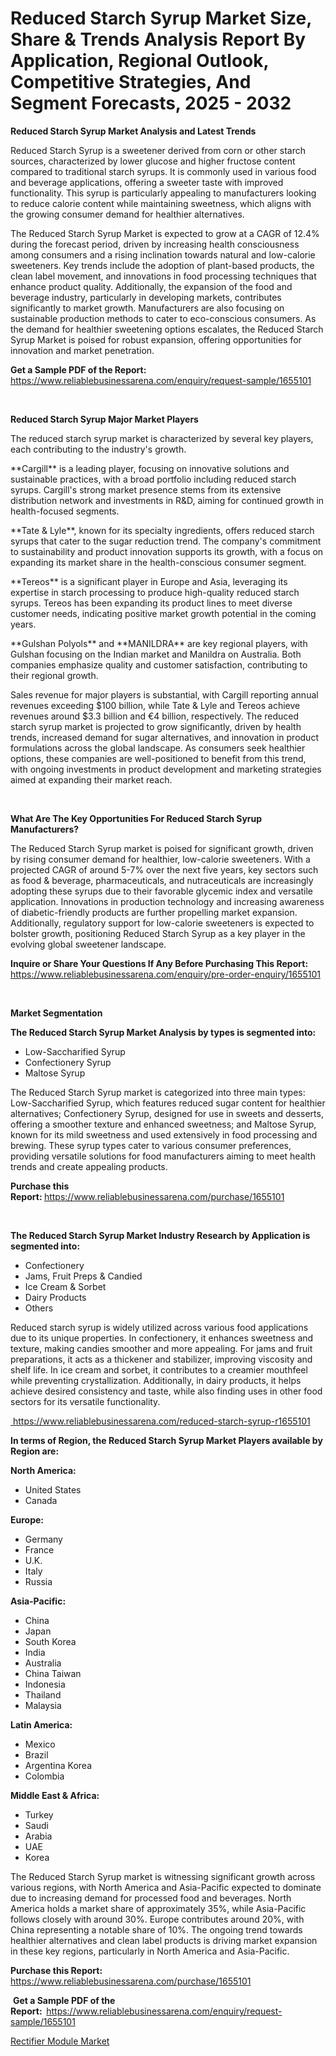 <p><h1>Reduced Starch Syrup Market Size, Share & Trends Analysis Report By Application, Regional Outlook, Competitive Strategies, And Segment Forecasts, 2025 - 2032</h1></p><p><strong>Reduced Starch Syrup Market Analysis and Latest Trends</strong></p>
<p><p>Reduced Starch Syrup is a sweetener derived from corn or other starch sources, characterized by lower glucose and higher fructose content compared to traditional starch syrups. It is commonly used in various food and beverage applications, offering a sweeter taste with improved functionality. This syrup is particularly appealing to manufacturers looking to reduce calorie content while maintaining sweetness, which aligns with the growing consumer demand for healthier alternatives.</p><p>The Reduced Starch Syrup Market is expected to grow at a CAGR of 12.4% during the forecast period, driven by increasing health consciousness among consumers and a rising inclination towards natural and low-calorie sweeteners. Key trends include the adoption of plant-based products, the clean label movement, and innovations in food processing techniques that enhance product quality. Additionally, the expansion of the food and beverage industry, particularly in developing markets, contributes significantly to market growth. Manufacturers are also focusing on sustainable production methods to cater to eco-conscious consumers. As the demand for healthier sweetening options escalates, the Reduced Starch Syrup Market is poised for robust expansion, offering opportunities for innovation and market penetration.</p></p>
<p><strong>Get a Sample PDF of the Report:&nbsp;</strong> <a href="https://www.reliablebusinessarena.com/enquiry/request-sample/1655101?utm_campaign=1871&utm_medium=2&utm_source=Github&utm_content=ia&utm_term=07032025&utm_id=reduced-starch-syrup">https://www.reliablebusinessarena.com/enquiry/request-sample/1655101</a></p>
<p>&nbsp;</p>
<p><strong>Reduced Starch Syrup Major Market Players</strong></p>
<p><p>The reduced starch syrup market is characterized by several key players, each contributing to the industry's growth. </p><p>**Cargill** is a leading player, focusing on innovative solutions and sustainable practices, with a broad portfolio including reduced starch syrups. Cargill's strong market presence stems from its extensive distribution network and investments in R&D, aiming for continued growth in health-focused segments.</p><p>**Tate & Lyle**, known for its specialty ingredients, offers reduced starch syrups that cater to the sugar reduction trend. The company's commitment to sustainability and product innovation supports its growth, with a focus on expanding its market share in the health-conscious consumer segment.</p><p>**Tereos** is a significant player in Europe and Asia, leveraging its expertise in starch processing to produce high-quality reduced starch syrups. Tereos has been expanding its product lines to meet diverse customer needs, indicating positive market growth potential in the coming years.</p><p>**Gulshan Polyols** and **MANILDRA** are key regional players, with Gulshan focusing on the Indian market and Manildra on Australia. Both companies emphasize quality and customer satisfaction, contributing to their regional growth.</p><p>Sales revenue for major players is substantial, with Cargill reporting annual revenues exceeding $100 billion, while Tate & Lyle and Tereos achieve revenues around $3.3 billion and €4 billion, respectively. The reduced starch syrup market is projected to grow significantly, driven by health trends, increased demand for sugar alternatives, and innovation in product formulations across the global landscape. As consumers seek healthier options, these companies are well-positioned to benefit from this trend, with ongoing investments in product development and marketing strategies aimed at expanding their market reach.</p></p>
<p>&nbsp;</p>
<p><strong>What Are The Key Opportunities For Reduced Starch Syrup Manufacturers?</strong></p>
<p><p>The Reduced Starch Syrup market is poised for significant growth, driven by rising consumer demand for healthier, low-calorie sweeteners. With a projected CAGR of around 5-7% over the next five years, key sectors such as food & beverage, pharmaceuticals, and nutraceuticals are increasingly adopting these syrups due to their favorable glycemic index and versatile application. Innovations in production technology and increasing awareness of diabetic-friendly products are further propelling market expansion. Additionally, regulatory support for low-calorie sweeteners is expected to bolster growth, positioning Reduced Starch Syrup as a key player in the evolving global sweetener landscape.</p></p>
<p><strong>Inquire or Share Your Questions If Any Before Purchasing This Report:</strong> <a href="https://www.reliablebusinessarena.com/enquiry/pre-order-enquiry/1655101?utm_campaign=1871&utm_medium=2&utm_source=Github&utm_content=ia&utm_term=07032025&utm_id=reduced-starch-syrup">https://www.reliablebusinessarena.com/enquiry/pre-order-enquiry/1655101</a></p>
<p>&nbsp;</p>
<p><strong>Market Segmentation</strong></p>
<p><strong>The Reduced Starch Syrup Market Analysis by types is segmented into:</strong></p>
<p><ul><li>Low-Saccharified Syrup</li><li>Confectionery Syrup</li><li>Maltose Syrup</li></ul></p>
<p><p>The Reduced Starch Syrup market is categorized into three main types: Low-Saccharified Syrup, which features reduced sugar content for healthier alternatives; Confectionery Syrup, designed for use in sweets and desserts, offering a smoother texture and enhanced sweetness; and Maltose Syrup, known for its mild sweetness and used extensively in food processing and brewing. These syrup types cater to various consumer preferences, providing versatile solutions for food manufacturers aiming to meet health trends and create appealing products.</p></p>
<p><strong>Purchase this Report:&nbsp;</strong><a href="https://www.reliablebusinessarena.com/purchase/1655101?utm_campaign=1871&utm_medium=2&utm_source=Github&utm_content=ia&utm_term=07032025&utm_id=reduced-starch-syrup">https://www.reliablebusinessarena.com/purchase/1655101</a></p>
<p>&nbsp;</p>
<p><strong>The Reduced Starch Syrup Market Industry Research by Application is segmented into:</strong></p>
<p><ul><li>Confectionery</li><li>Jams, Fruit Preps & Candied</li><li>Ice Cream & Sorbet</li><li>Dairy Products</li><li>Others</li></ul></p>
<p><p>Reduced starch syrup is widely utilized across various food applications due to its unique properties. In confectionery, it enhances sweetness and texture, making candies smoother and more appealing. For jams and fruit preparations, it acts as a thickener and stabilizer, improving viscosity and shelf life. In ice cream and sorbet, it contributes to a creamier mouthfeel while preventing crystallization. Additionally, in dairy products, it helps achieve desired consistency and taste, while also finding uses in other food sectors for its versatile functionality.</p></p>
<p><a href="https://www.reliablebusinessarena.com/reduced-starch-syrup-r1655101?utm_campaign=1871&utm_medium=2&utm_source=Github&utm_content=ia&utm_term=07032025&utm_id=reduced-starch-syrup">&nbsp;https://www.reliablebusinessarena.com/reduced-starch-syrup-r1655101</a></p>
<p><strong>In terms of Region, the Reduced Starch Syrup Market Players available by Region are:</strong></p>
<p>
    <p> <strong> North America: </strong>
        <ul>
            <li>United States</li>
            <li>Canada</li>
        </ul>
        </p> 
    <p> <strong> Europe: </strong>
        <ul>
            <li>Germany</li>
            <li>France</li>
            <li>U.K.</li>
            <li>Italy</li>
            <li>Russia</li>
        </ul>
        </p> 
    <p> <strong> Asia-Pacific: </strong>
        <ul>
            <li>China</li>
            <li>Japan</li>
            <li>South Korea</li>
            <li>India</li>
            <li>Australia</li>
            <li>China Taiwan</li>
            <li>Indonesia</li>
            <li>Thailand</li>
            <li>Malaysia</li>
        </ul>
        </p> 
    <p> <strong> Latin America: </strong>
        <ul>
            <li>Mexico</li>
            <li>Brazil</li>
            <li>Argentina Korea</li>
            <li>Colombia</li>
        </ul>
        </p> 
    <p> <strong> Middle East & Africa: </strong>
        <ul>
            <li>Turkey</li>
            <li>Saudi</li>
            <li>Arabia</li>
            <li>UAE</li>
            <li>Korea</li>
        </ul>
    </p>
    </p>
<p><p>The Reduced Starch Syrup market is witnessing significant growth across various regions, with North America and Asia-Pacific expected to dominate due to increasing demand for processed food and beverages. North America holds a market share of approximately 35%, while Asia-Pacific follows closely with around 30%. Europe contributes around 20%, with China representing a notable share of 10%. The ongoing trend towards healthier alternatives and clean label products is driving market expansion in these key regions, particularly in North America and Asia-Pacific.</p></p>
<p><strong>Purchase this Report: </strong><a href="https://www.reliablebusinessarena.com/purchase/1655101?utm_campaign=1871&utm_medium=2&utm_source=Github&utm_content=ia&utm_term=07032025&utm_id=reduced-starch-syrup">https://www.reliablebusinessarena.com/purchase/1655101</a></p>
<p>&nbsp;<strong>Get a Sample PDF of the Report:&nbsp;&nbsp;</strong><a href="https://www.reliablebusinessarena.com/enquiry/request-sample/1655101?utm_campaign=1871&utm_medium=2&utm_source=Github&utm_content=ia&utm_term=07032025&utm_id=reduced-starch-syrup">https://www.reliablebusinessarena.com/enquiry/request-sample/1655101</a></p>
<p><strong></strong></p>
<p><p><a href="https://github.com/marloy8/Market-Research-Report-List-7/blob/main/rectifier-module-market.md?utm_campaign=1871&utm_medium=2&utm_source=Github&utm_content=ia&utm_term=07032025&utm_id=reduced-starch-syrup">Rectifier Module Market</a></p></p>